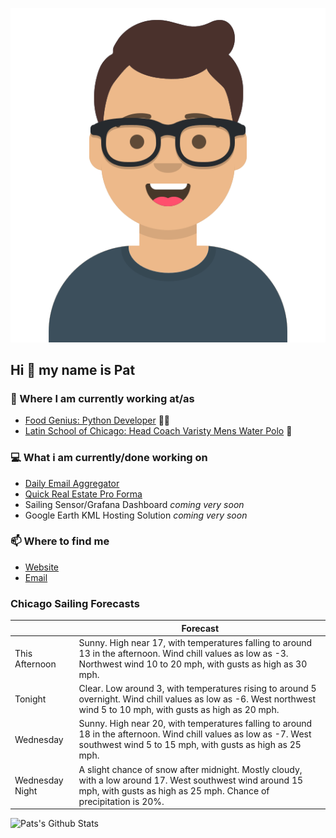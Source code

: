 [![Social banner for p-j-falconer](https://raw.githubusercontent.com/P-J-FALCONER/P-J-FALCONER/master/assets/avataaars.svg)](https://patfalconer.com/)
## Hi :wave: my name is Pat

### 💼 Where I am currently working at/as
- [Food Genius: Python Developer](https://getfoodgenius.com/) 🍔🐍
- [Latin School of Chicago: Head Coach Varisty Mens Water Polo](https://www.latinschool.org/) 🤽


### 💻 What i am currently/done working on
 - [Daily Email Aggregator](https://github.com/P-J-FALCONER/dott_daily_mail)
 - [Quick Real Estate Pro Forma](https://github.com/P-J-FALCONER/henry)
 - Sailing Sensor/Grafana Dashboard *coming very soon*
 - Google Earth KML Hosting Solution *coming very soon*

### 📫 Where to find me
 - [Website](https://patfalconer.com/)
 - [Email](mailto:patrick.j.falconer@gmail.com)


### Chicago Sailing Forecasts
|   | Forecast  |
|---|---|
| This Afternoon | Sunny. High near 17, with temperatures falling to around 13 in the afternoon. Wind chill values as low as -3. Northwest wind 10 to 20 mph, with gusts as high as 30 mph. |
| Tonight | Clear. Low around 3, with temperatures rising to around 5 overnight. Wind chill values as low as -6. West northwest wind 5 to 10 mph, with gusts as high as 20 mph. |
| Wednesday | Sunny. High near 20, with temperatures falling to around 18 in the afternoon. Wind chill values as low as -7. West southwest wind 5 to 15 mph, with gusts as high as 25 mph. |
| Wednesday Night | A slight chance of snow after midnight. Mostly cloudy, with a low around 17. West southwest wind around 15 mph, with gusts as high as 25 mph. Chance of precipitation is 20%. |

![Pats's Github Stats](https://github-readme-stats.vercel.app/api?username=p-j-falconer&show_icons=true&theme=radical)
